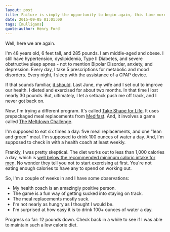 ```yaml
---
layout: post
title: Failure is simply the opportunity to begin again, this time more intelligently.
date: 2015-09-05 01:01:00
tags: [mulligans]
quote-author: Henry Ford
---
```

Well, here we are again.

I'm 48 years old, 6 feet tall, and 285 pounds. I am middle-aged and obese. I still have hypertension, dyslipidemia, Type II Diabetes, and severe obstructive sleep apnea - not to mention Bipolar Disorder, anxiety, and depression. Every day, I take 5 prescriptions for metabolic and mood disorders. Every night, I sleep with the assistance of a CPAP device.

If that sounds familiar, [it should](http://communicable.me/eat-food.html). Last
June, my wife and I set out to improve our health. I dieted and exercised for about two  months. In that time I lost nearly 30 pounds. But, ultimately, I let a setback push me off track, and I never got back on.

Now, I'm trying a different program. It's called [Take Shape for Life](http://www.tsfl.com). It uses prepackaged meal replacements from [Medifast](http://www.medifast1.com). And, it involves a game called [The Meltdown Challenge](http://www.meltdownchallenge.com).

I'm supposed to eat six times a day: five meal replacements, and one "lean and green" meal. I'm supposed to drink 100 ounces of water a day. And, I'm supposed to check in with a health coach at least weekly.

Frankly, I was pretty skeptical. The diet works out to less than 1,000 calories a day, which is [well below the recommended minimum caloric intake for men](https://www.nhlbi.nih.gov/health/educational/lose_wt/eat/calories.htm). No wonder they tell you not to start exercising at first. You're not eating enough calories to have any to spend on working out.

So, I'm a couple of weeks in and I have some observations:
* My health coach is an amazingly positive person.
* The game is a fun way of getting sucked into staying on track.
* The meal replacements mostly suck.
* I'm not nearly as hungry as I thought I would be.
* I'm surprised at how easy it is to drink 100+ ounces of water a day.

Progress so far: 12 pounds down. Check back in a while to see if I was able to maintain such a low calorie diet.
